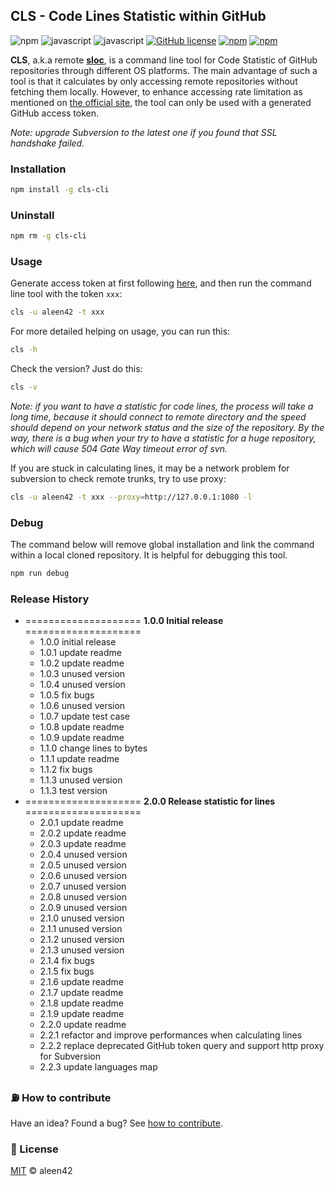 ## CLS - Code Lines Statistic within GitHub

![npm](https://aleen42.github.io/badges/src/npm.svg) ![javascript](https://aleen42.github.io/badges/src/javascript.svg) ![javascript](https://img.shields.io/badge/%20%20JavaScript-%20%20%20%20492L-f1e05a.svg) [![GitHub license](https://img.shields.io/badge/license-MIT-blue.svg)](https://raw.githubusercontent.com/aleen42/CLS/master/LICENSE) [![npm](https://img.shields.io/npm/v/cls-cli.svg)](https://www.npmjs.com/package/cls-cli) [![npm](https://img.shields.io/npm/dt/cls-cli.svg)](https://www.npmjs.com/package/cls-cli)

**CLS**, a.k.a remote [**sloc**](https://en.wikipedia.org/wiki/Source_lines_of_code), is a command line tool for Code Statistic of GitHub repositories through different OS platforms. The main advantage of such a tool is that it calculates by only accessing remote repositories without fetching them locally. However, to enhance accessing rate limitation as mentioned on [the official site](https://developer.github.com/v3/auth/#basic-authentication), the tool can only be used with a generated GitHub access token.

*Note: upgrade Subversion to the latest one if you found that SSL handshake failed.*

### Installation

```bash
npm install -g cls-cli
```

### Uninstall

```bash
npm rm -g cls-cli
```

### Usage

Generate access token at first following [here](https://github.com/blog/1509-personal-api-tokens), and then run the command line tool with the token `xxx`:

```bash
cls -u aleen42 -t xxx
```

For more detailed helping on usage, you can run this:

```bash
cls -h
```

Check the version? Just do this:

```bash
cls -v
```

*Note: if you want to have a statistic for code lines, the process will take a long time, because it should connect to remote directory and the speed should depend on your network status and the size of the repository. By the way, there is a bug when your try to have a statistic for a huge repository, which will cause 504 Gate Way timeout error of svn.*

If you are stuck in calculating lines, it may be a network problem for subversion to check remote trunks, try to use proxy:

```bash
cls -u aleen42 -t xxx --proxy=http://127.0.0.1:1080 -l
```

### Debug

The command below will remove global installation and link the command within a local cloned repository. It is helpful for debugging this tool.

```bash
npm run debug
```

### Release History

* ==================== **1.0.0 Initial release** ====================
	* 1.0.0 initial release
	* 1.0.1 update readme
	* 1.0.2 update readme
	* 1.0.3 unused version
	* 1.0.4 unused version
	* 1.0.5 fix bugs
	* 1.0.6 unused version
	* 1.0.7 update test case
	* 1.0.8 update readme
	* 1.0.9 update readme
	* 1.1.0 change lines to bytes
	* 1.1.1 update readme
	* 1.1.2 fix bugs
	* 1.1.3 unused version
	* 1.1.3 test version
* ==================== **2.0.0 Release statistic for lines** ====================
	* 2.0.1 update readme
	* 2.0.2 update readme
	* 2.0.3 update readme
	* 2.0.4 unused version
	* 2.0.5 unused version
	* 2.0.6 unused version
	* 2.0.7 unused version
	* 2.0.8 unused version
	* 2.0.9 unused version
	* 2.1.0 unused version
	* 2.1.1 unused version
	* 2.1.2 unused version
	* 2.1.3 unused version
	* 2.1.4 fix bugs
	* 2.1.5 fix bugs
	* 2.1.6 update readme
	* 2.1.7 update readme
	* 2.1.8 update readme
	* 2.1.9 update readme
	* 2.2.0 update readme
	* 2.2.1 refactor and improve performances when calculating lines
	* 2.2.2 replace deprecated GitHub token query and support http proxy for Subversion
	* 2.2.3 update languages map

### :fuelpump: How to contribute

Have an idea? Found a bug? See [how to contribute](https://aleen42.github.io/PersonalWiki/contribution.html).

### :scroll: License

[MIT](https://aleen42.github.io/PersonalWiki/MIT.html) © aleen42
